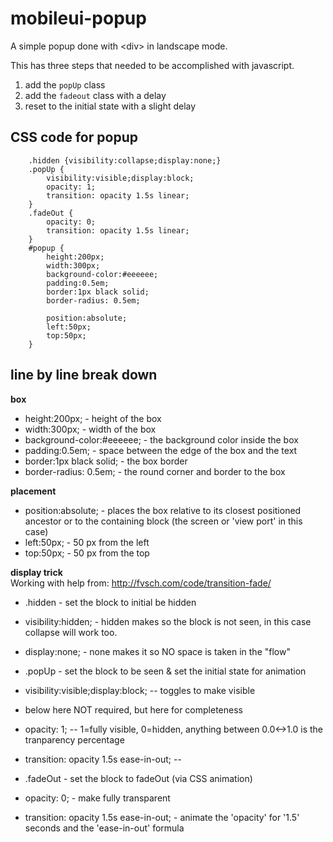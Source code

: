 # mobileui-popup
A simple popup done with &lt;div> in landscape mode.

This has three steps that needed to be accomplished with javascript.

1. add the ```popUp``` class
2. add the ```fadeout``` class with a delay
3. reset to the initial state with a slight delay


## CSS code for popup ##
```
    .hidden {visibility:collapse;display:none;}
    .popUp {
        visibility:visible;display:block;
        opacity: 1;
        transition: opacity 1.5s linear;
    }
    .fadeOut {
        opacity: 0;
        transition: opacity 1.5s linear;
    }
    #popup {
        height:200px;
        width:300px;
        background-color:#eeeeee;
        padding:0.5em;
        border:1px black solid;
        border-radius: 0.5em;

        position:absolute;
        left:50px;
        top:50px;
    }
```

## line by line break down ##

**box**

* height:200px;  - height of the box
* width:300px;   - width of the box
* background-color:#eeeeee; - the background color inside the box
* padding:0.5em; - space between the edge of the box and the text
* border:1px black solid; - the box border
* border-radius: 0.5em; - the round corner and border to the box

**placement**

* position:absolute; - places the box relative to its closest positioned ancestor or to the containing block (the screen or 'view port' in this case)
* left:50px; - 50 px from the left
* top:50px; - 50 px from the top

**display trick**<br>
Working with help from: http://fvsch.com/code/transition-fade/

* .hidden - set the block to initial be hidden
* visibility:hidden; - hidden makes so the block is not seen, in this case collapse will work too.
* display:none; - none makes it so NO space is taken in the "flow"

* .popUp - set the block to be seen & set the initial state for animation
* visibility:visible;display:block; -- toggles to make visible
* below here NOT required, but here for completeness
* opacity: 1; -- 1=fully visible, 0=hidden, anything between 0.0&lt;-&gt;1.0 is the tranparency percentage
* transition: opacity 1.5s ease-in-out; -- 

* .fadeOut - set the block to fadeOut (via CSS animation)
* opacity: 0; - make fully transparent
* transition: opacity 1.5s ease-in-out; - animate the 'opacity' for '1.5' seconds and the 'ease-in-out' formula


